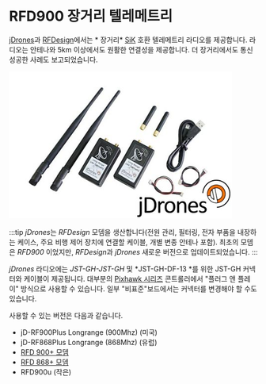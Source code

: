 # RFD900 장거리 텔레메트리

[jDrones](http://store.jDrones.com)과 [RFDesign](http://rfdesign.com.au/)에서는 * 장거리* [SiK](../telemetry/sik_radio.md) 호환 텔레메트리 라디오를 제공합니다. 라디오는 안테나와 5km 이상에서도 원활한 연결성을 제공합니다. 더 장거리에서도 통신 성공한 사례도 보고되었습니다.

![jDrones 장거리 텔레메트리](../../assets/hardware/telemetry/jdrones_long_range_uav_telemetry_rf900set02_2.jpg)

:::tip
*jDrones*는 *RFDesign* 모뎀을 생산합니다(전원 관리, 필터링, 전자 부품을 내장하는 케이스, 주요 비행 제어 장치에 연결할 케이블, 개별 변종 안테나 포함). 최초의 모뎀은 *RFD900* 이었지만, *RFDesign*과 *jDrones* 새로운 버전으로 업데이트되었습니다.
:::

*jDrones* 라디오에는 *JST-GH-JST-GH* 및 *JST-GH-DF-13 *를 위한 JST-GH 커넥터와 케이블이 제공됩니다. 대부분의 [Pixhawk 시리즈](../flight_controller/pixhawk_series.md) 콘트롤러에서 "플러그 앤 플레이" 방식으로 사용할 수 있습니다. 일부 "비표준"보드에서는 커넥터를 변경해야 할 수도 있습니다.

사용할 수 있는 버전은 다음과 같습니다.

* jD-RF900Plus Longrange (900Mhz)</a> (미국)
* jD-RF868Plus Longrange (868Mhz)</a> (유럽)
* [RFD 900+ 모뎀](http://store.rfdesign.com.au/rfd-900p-modem/)
* [RFD 868+ 모뎀](http://store.rfdesign.com.au/rfd-868-modem/)
* RFD900u</a> \(작은\)
